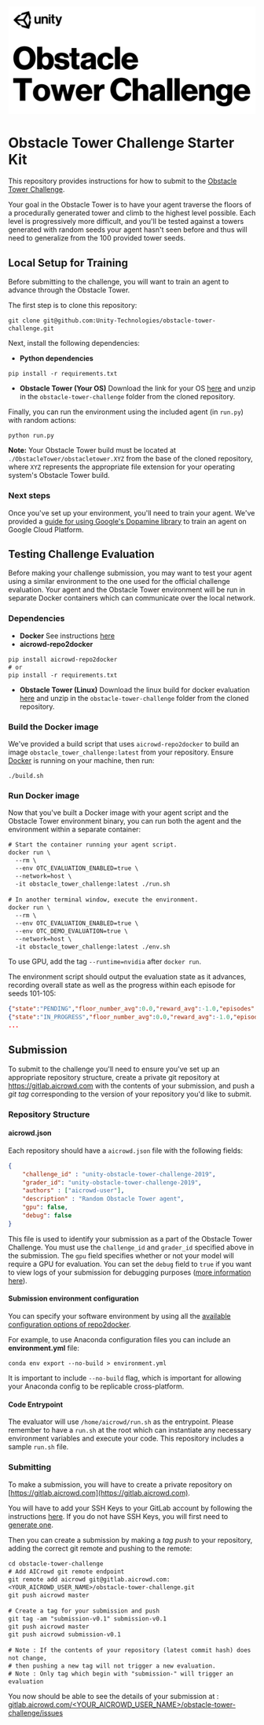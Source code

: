 ![alt text](banner.png "Obstacle Tower Challenge")

# Obstacle Tower Challenge Starter Kit

This repository provides instructions for how to submit to the [Obstacle Tower Challenge](https://unity3d.com/otc).

Your goal in the Obstacle Tower is to have your agent traverse the floors of a procedurally generated tower and 
climb to the highest level possible.  Each level is progressively more difficult, and you'll be tested against a 
towers generated with random seeds your agent hasn't seen before and thus will need to generalize from the 100 
provided tower seeds.

## Local Setup for Training

Before submitting to the challenge, you will want to train an agent to advance through the Obstacle Tower.

The first step is to clone this repository:

```
git clone git@github.com:Unity-Technologies/obstacle-tower-challenge.git
```

Next, install the following dependencies:

* **Python dependencies**
```
pip install -r requirements.txt
```
* **Obstacle Tower (Your OS)** Download the link for your OS [here](https://github.com/Unity-Technologies/obstacle-tower-env#download-the-environment) 
  and unzip in the `obstacle-tower-challenge` folder from the cloned repository.

Finally, you can run the environment using the included agent (in `run.py`) with random actions:

```
python run.py
```

**Note:** Your Obstacle Tower build must be located at `./ObstacleTower/obstacletower.XYZ` from the base of the 
cloned repository, where `XYZ` represents the appropriate file extension for your operating system's Obstacle Tower 
build.

### Next steps

Once you've set up your environment, you'll need to train your agent.  We've provided a [guide for using Google's Dopamine
library](https://github.com/Unity-Technologies/obstacle-tower-env/blob/master/examples/gcp_training.md) to train an agent on Google Cloud Platform.


## Testing Challenge Evaluation

Before making your challenge submission, you may want to test your agent using a similar environment to the one used for the official challenge evaluation. Your agent and the Obstacle Tower environment will be run in separate Docker containers which can communicate over the local network.

### Dependencies

* **Docker** See instructions [here](https://docs.docker.com/install/)
* **aicrowd-repo2docker** 
```
pip install aicrowd-repo2docker
# or
pip install -r requirements.txt
```
* **Obstacle Tower (Linux)** Download the linux build for docker evaluation [here](https://github.com/Unity-Technologies/obstacle-tower-env#download-the-environment) 
  and unzip in the `obstacle-tower-challenge` folder from the cloned repository.

### Build the Docker image

We've provided a build script that uses `aicrowd-repo2docker` to build an image `obstacle_tower_challenge:latest` from your repository.  Ensure [Docker](https://docs.docker.com/install/) is running on your machine, then run:
```
./build.sh
```

### Run Docker image

Now that you've built a Docker image with your agent script and the Obstacle Tower environment binary, you can run both the agent and 
the environment within a separate container:
```
# Start the container running your agent script.
docker run \
  --rm \
  --env OTC_EVALUATION_ENABLED=true \
  --network=host \
  -it obstacle_tower_challenge:latest ./run.sh

# In another terminal window, execute the environment.
docker run \
  --rm \
  --env OTC_EVALUATION_ENABLED=true \
  --env OTC_DEMO_EVALUATION=true \
  --network=host \
  -it obstacle_tower_challenge:latest ./env.sh
```

To use GPU, add the tag `--runtime=nvidia` after `docker run`.

The environment script should output the evaluation state as it advances, recording overall state as well as the progress within each episode for seeds 101-105:
```json
{"state":"PENDING","floor_number_avg":0.0,"reward_avg":-1.0,"episodes":[],"last_update":"2019-02-09T00:17:15Z"}
{"state":"IN_PROGRESS","floor_number_avg":0.0,"reward_avg":-1.0,"episodes":[{"state":"IN_PROGRESS","seed":101,"floor_number":0,"reward":0.0,"step_count":0}],"last_update":"2019-02-09T00:17:16Z"}
...
```

## Submission

To submit to the challenge you'll need to ensure you've set up an appropriate repository structure, create a private git repository at https://gitlab.aicrowd.com with the contents of your submission, and push a _git tag_ corresponding to the version of your repository you'd like to submit.

### Repository Structure

#### aicrowd.json

Each repository should have a `aicrowd.json` file with the following fields:

```json
{
    "challenge_id" : "unity-obstacle-tower-challenge-2019",
    "grader_id": "unity-obstacle-tower-challenge-2019",
    "authors" : ["aicrowd-user"],
    "description" : "Random Obstacle Tower agent",
    "gpu": false,
    "debug": false
}
```

This file is used to identify your submission as a part of the Obstacle Tower Challenge.  You must use the `challenge_id` and `grader_id` specified above in the submission.  The `gpu` field specifies whether or not your model will require a GPU for evaluation. You can set the `debug` field to `true` if you want to view logs of your submission for debugging purposes ([more information here](https://discourse.aicrowd.com/t/announcement-debug-your-submissions/591)).

#### Submission environment configuration

You can specify your software environment by using all the [available configuration options of repo2docker](https://repo2docker.readthedocs.io/en/latest/config_files.html).

For example, to use Anaconda configuration files you can include an **environment.yml** file:
```
conda env export --no-build > environment.yml
```

It is important to include `--no-build` flag, which is important for allowing your Anaconda config to be replicable cross-platform.

#### Code Entrypoint

The evaluator will use `/home/aicrowd/run.sh` as the entrypoint. Please remember to have a `run.sh` at the root which can instantiate any necessary environment variables and execute your code. This repository includes a sample `run.sh` file.

### Submitting 
To make a submission, you will have to create a private repository on [https://gitlab.aicrowd.com](https://gitlab.aicrowd.com).

You will have to add your SSH Keys to your GitLab account by following the instructions [here](https://docs.gitlab.com/ee/gitlab-basics/create-your-ssh-keys.html).
If you do not have SSH Keys, you will first need to [generate one](https://docs.gitlab.com/ee/ssh/README.html#generating-a-new-ssh-key-pair).

Then you can create a submission by making a *tag push* to your repository, adding the correct git remote and pushing to the remote:

```
cd obstacle-tower-challenge
# Add AICrowd git remote endpoint
git remote add aicrowd git@gitlab.aicrowd.com:<YOUR_AICROWD_USER_NAME>/obstacle-tower-challenge.git
git push aicrowd master

# Create a tag for your submission and push
git tag -am "submission-v0.1" submission-v0.1
git push aicrowd master
git push aicrowd submission-v0.1

# Note : If the contents of your repository (latest commit hash) does not change, 
# then pushing a new tag will not trigger a new evaluation.
# Note : Only tag which begin with "submission-" will trigger an evaluation
```
You now should be able to see the details of your submission at : 
[gitlab.aicrowd.com/<YOUR_AICROWD_USER_NAME>/obstacle-tower-challenge/issues](gitlab.aicrowd.com/<YOUR_AICROWD_USER_NAME>/obstacle-tower-challenge/issues)
